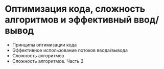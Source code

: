 # Оптимизация кода, сложность алгоритмов и эффективный ввод/вывод

 - Принципы оптимизации кода
 - Эффективное использование потоков ввода/вывода
 - Сложность алгоритмов
 - Сложность алгоритмов. Часть 2

